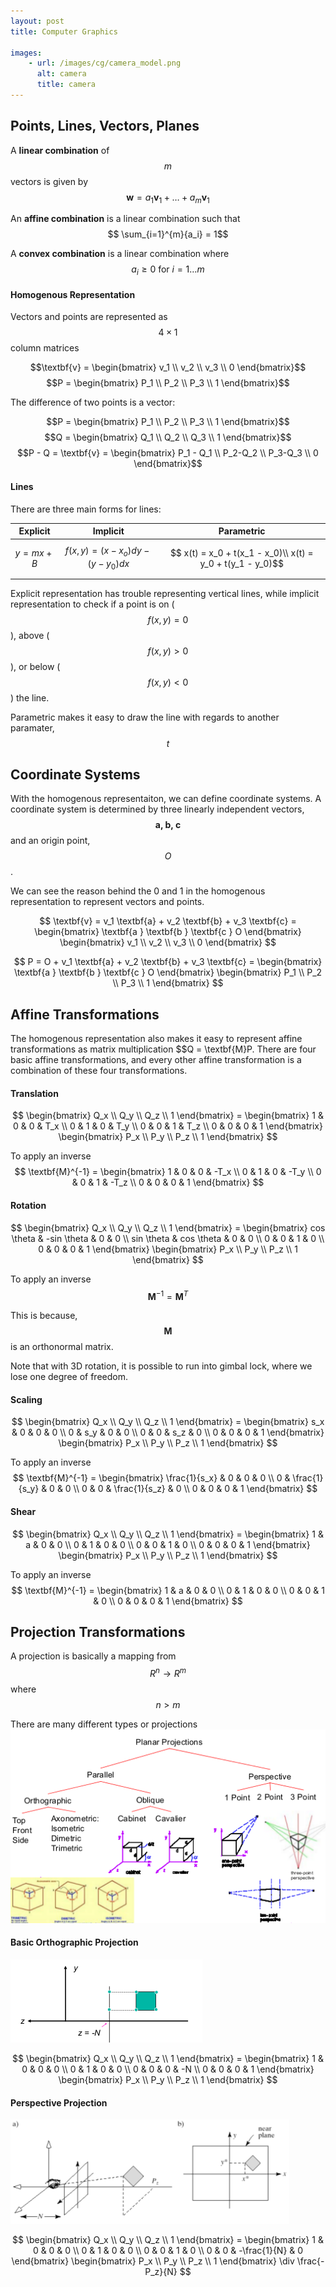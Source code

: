 ```yaml
---
layout: post
title: Computer Graphics

images:
    - url: /images/cg/camera_model.png
      alt: camera
      title: camera
---
```

## Points, Lines, Vectors, Planes
A **linear combination** of $$m$$ vectors is given by 
$$ \textbf{w} = a_1\textbf{v}_1 + \ldots + a_m\textbf{v}_1 $$

An **affine combination** is a linear combination such that
$$ \sum_{i=1}^{m}{a_i} = 1$$

A **convex combination** is a linear combination where
$$a_i \geq 0 \text{ for } i=1 \ldots m$$

#### Homogenous Representation
Vectors and points are represented as $$ 4 \times 1$$ column matrices

$$\textbf{v} = \begin{bmatrix} v_1 \\ v_2 \\ v_3 \\ 0 \end{bmatrix}$$
$$P = \begin{bmatrix} P_1 \\ P_2 \\ P_3 \\ 1 \end{bmatrix}$$

The difference of two points is a vector:

$$P = \begin{bmatrix} P_1 \\ P_2 \\ P_3 \\ 1 \end{bmatrix}$$
$$Q = \begin{bmatrix} Q_1 \\ Q_2 \\ Q_3 \\ 1 \end{bmatrix}$$
$$P - Q = \textbf{v} = \begin{bmatrix} P_1 - Q_1 \\ P_2-Q_2 \\ P_3-Q_3 \\ 0 \end{bmatrix}$$

#### Lines
There are three main forms for lines:

|Explicit | Implicit | Parametric |
|---------|----------|------------|
|$$y = mx + B$$ | $$f(x,y) = (x-x_o)dy - (y-y_0)dx$$ | $$ x(t) = x_0 + t(x_1 - x_0)\\ x(t) = y_0 + t(y_1 - y_0)$$|

Explicit representation has trouble representing vertical lines, while implicit representation to check if a point is on ($$f(x,y) = 0$$ ), above ( $$f(x,y) > 0$$ ), or below ($$f(x,y) < 0 $$ ) the line.

Parametric makes it easy to draw the line with regards to another paramater, $$t$$

## Coordinate Systems
With the homogenous representaiton, we can define coordinate systems.
A coordinate system is determined by three linearly independent vectors, 
$$\textbf{a, b, c} $$ and an origin point, $$O$$.

We can see the reason behind the 0 and 1 in the homogenous representation to represent vectors and points.

$$ \textbf{v} = v_1 \textbf{a} + v_2 \textbf{b} + v_3 \textbf{c} = 
\begin{bmatrix} \textbf{a } \textbf{b } \textbf{c } O \end{bmatrix}
\begin{bmatrix} v_1 \\ v_2 \\ v_3 \\ 0 \end{bmatrix} $$

$$ P = O + v_1 \textbf{a} + v_2 \textbf{b} + v_3 \textbf{c} = 
\begin{bmatrix} \textbf{a } \textbf{b } \textbf{c } O \end{bmatrix}
\begin{bmatrix} P_1 \\ P_2 \\ P_3 \\ 1 \end{bmatrix} $$

## Affine Transformations
The homogenous representation also makes it easy to represent affine transformations as matrix multiplication $$Q = \textbf{M}P.
There are four basic affine transformations, and every other affine transformation is a combination of these four transformations.

#### Translation
$$ \begin{bmatrix} Q_x \\ Q_y \\ Q_z \\ 1 \end{bmatrix}  = 
\begin{bmatrix} 1 & 0 & 0 & T_x \\ 0 & 1 & 0 & T_y \\
0 & 0 & 1 & T_z \\ 0 & 0 & 0 & 1 \end{bmatrix}
\begin{bmatrix} P_x \\ P_y \\ P_z \\ 1 \end{bmatrix} $$

To apply an inverse 
$$ \textbf{M}^{-1} =
\begin{bmatrix} 1 & 0 & 0 & -T_x \\ 0 & 1 & 0 & -T_y \\
0 & 0 & 1 & -T_z \\ 0 & 0 & 0 & 1 \end{bmatrix} $$

#### Rotation
$$ \begin{bmatrix} Q_x \\ Q_y \\ Q_z \\ 1 \end{bmatrix}  = 
\begin{bmatrix} cos \theta & -sin \theta  & 0 & 0 \\ sin \theta & cos \theta & 0 & 0 \\
0 & 0 & 1 & 0 \\ 0 & 0 & 0 & 1 \end{bmatrix}
\begin{bmatrix} P_x \\ P_y \\ P_z \\ 1 \end{bmatrix} $$

To apply an inverse 
$$ \textbf{M}^{-1} = \textbf{M}^T $$

This is because, $$\textbf{M}$$ is an orthonormal matrix.

Note that with 3D rotation, it is possible to run into gimbal lock, where we lose one degree of freedom.

#### Scaling
$$ \begin{bmatrix} Q_x \\ Q_y \\ Q_z \\ 1 \end{bmatrix}  = 
\begin{bmatrix} s_x & 0 & 0 & 0 \\ 0 & s_y & 0 & 0 \\
0 & 0 & s_z & 0 \\ 0 & 0 & 0 & 1 \end{bmatrix}
\begin{bmatrix} P_x \\ P_y \\ P_z \\ 1 \end{bmatrix} $$

To apply an inverse 
$$ \textbf{M}^{-1} =
\begin{bmatrix} \frac{1}{s_x} & 0 & 0 & 0 \\ 0 & \frac{1}{s_y} & 0 & 0 \\
0 & 0 & \frac{1}{s_z} & 0 \\ 0 & 0 & 0 & 1 \end{bmatrix} $$

#### Shear
$$ \begin{bmatrix} Q_x \\ Q_y \\ Q_z \\ 1 \end{bmatrix}  = 
\begin{bmatrix} 1 & a & 0 & 0 \\ 0 & 1 & 0 & 0 \\
0 & 0 & 1 & 0 \\ 0 & 0 & 0 & 1 \end{bmatrix}
\begin{bmatrix} P_x \\ P_y \\ P_z \\ 1 \end{bmatrix} $$

To apply an inverse 
$$ \textbf{M}^{-1} =
\begin{bmatrix} 1 & a & 0 & 0 \\ 0 & 1 & 0 & 0 \\
0 & 0 & 1 & 0 \\ 0 & 0 & 0 & 1 \end{bmatrix} $$

## Projection Transformations
A projection is basically a mapping from $$ R^n \rightarrow R^m$$ where $$ n > m$$

There are many different types or projections
![projections](\images\cg\taxonomy_projections.png)

#### Basic Orthographic Projection
![projections](\images\cg\basic_orthographic.png)

$$ \begin{bmatrix} Q_x \\ Q_y \\ Q_z \\ 1 \end{bmatrix}  = 
\begin{bmatrix} 1 & 0 & 0 & 0 \\ 0 & 1 & 0 & 0 \\
0 & 0 & 0 & -N \\ 0 & 0 & 0 & 1 \end{bmatrix}
\begin{bmatrix} P_x \\ P_y \\ P_z \\ 1 \end{bmatrix} $$

#### Perspective Projection
![projections](\images\cg\perspective.png)

$$ \begin{bmatrix} Q_x \\ Q_y \\ Q_z \\ 1 \end{bmatrix}  = 
\begin{bmatrix} 1 & 0 & 0 & 0 \\ 0 & 1 & 0 & 0 \\
0 & 0 & 1 & 0 \\ 0 & 0 & -\frac{1}{N} & 0 \end{bmatrix}
\begin{bmatrix} P_x \\ P_y \\ P_z \\ 1 \end{bmatrix}  \div \frac{-P_z}{N} $$
